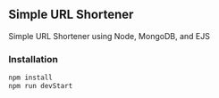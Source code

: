 ## Simple URL Shortener
Simple URL Shortener using Node, MongoDB, and EJS

### Installation
```bash
npm install
npm run devStart
```

